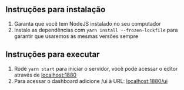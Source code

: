 ## Instruções para instalação

1. Garanta que você tem NodeJS instalado no seu computador
2. Instale as dependências com `yarn install --frozen-lockfile` para garantir que usaremos as mesmas versões sempre

## Instruções para executar

1. Rode `yarn start` para iniciar o servidor, você pode acessar o editor através de [localhost:1880](http://localhost:1880)
2. Para acessar o dashboard adicione /ui à URL: [localhost:1880/ui](http://localhost:1880/ui)